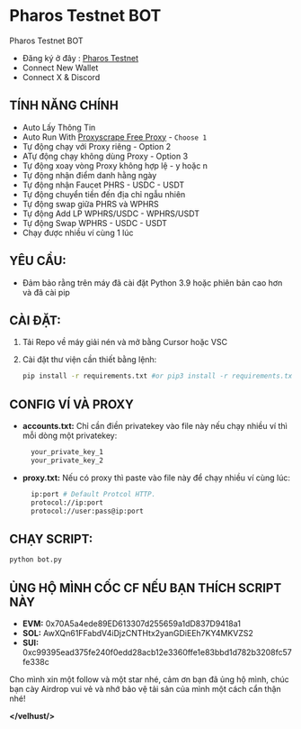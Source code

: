 # Pharos Testnet BOT
Pharos Testnet BOT

- Đăng ký ở đây : [Pharos Testnet](https://testnet.pharosnetwork.xyz/experience?inviteCode=i1oh5oYCBA2Ts4MY)
- Connect New Wallet
- Connect X & Discord 

## TÍNH NĂNG CHÍNH

  - Auto Lấy Thông Tin 
  - Auto Run With [Proxyscrape Free Proxy](https://proxyscrape.com/free-proxy-list) - `Choose 1`
  - Tự động chạy với Proxy riêng - Option 2
  - ATự động chạy không dùng Proxy - Option 3
  - Tự động xoay vòng Proxy không hợp lệ - y hoặc n
  - Tự động nhận điểm danh hằng ngày
  - Tự động nhận Faucet PHRS - USDC - USDT
  - Tự động chuyển tiền đến địa chỉ ngẫu nhiên
  - Tự động swap giữa PHRS và WPHRS
  - Tự động Add LP WPHRS/USDC - WPHRS/USDT
  - Tự động Swap WPHRS - USDC - USDT
  - Chạy được nhiều ví cùng 1 lúc

## YÊU CẦU: 

- Đảm bảo rằng trên máy đã cài đặt Python 3.9 hoặc phiên bản cao hơn và đã cài pip

## CÀI ĐẶT: 

1. Tải Repo về máy giải nén và mở bằng Cursor hoặc VSC

2. Cài đặt thư viện cần thiết bằng lệnh:
   ```bash
   pip install -r requirements.txt #or pip3 install -r requirements.txt
   ```

## CONFIG VÍ VÀ PROXY

- **accounts.txt:** Chỉ cần điền privatekey vào file này nếu chạy nhiều ví thì mỗi dòng một privatekey:
  ```bash
    your_private_key_1
    your_private_key_2
  ```

- **proxy.txt:** Nếu có proxy thì paste vào file này để chạy nhiều ví cùng lúc:
  ```bash
    ip:port # Default Protcol HTTP.
    protocol://ip:port
    protocol://user:pass@ip:port
  ```

## CHẠY SCRIPT:

```bash
python bot.py
```

## ỦNG HỘ MÌNH CỐC CF NẾU BẠN THÍCH SCRIPT NÀY

- **EVM:** 0x70A5a4ede89ED613307d255659a1dD837D9418a1
- **SOL:** AwXQn61FFabdV4iDjzCNTHtx2yanGDiEEh7KY4MKVZS2
- **SUI:** 0xc99395ead375fe240f0edd28acb12e3360ffe1e83bbd1d782b3208fc57fe338c

Cho mình xin một follow và một star nhé, cảm ơn bạn đã ủng hộ mình, chúc bạn cày Airdrop vui vẻ và nhớ bảo vệ tải sản của mình một cách cẩn thận nhé!

**</velhust/>**
